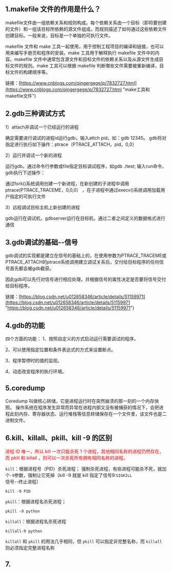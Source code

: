 ## 1.makefile 文件的作用是什么？
makefile文件由一组依赖关系和规则构成。每个依赖关系由一个目标（即将要创建的文件）和一组该目标所依赖的源文件组成。而规则描述了如何通过这些依赖文件创建目标。一般来说，目标是一个单独的可执行文件。

makefile 文件和 make 工具一起使用，用于控制工程项目的编译和链接，也可以用来编写手册页和程序的安装。make 工具用于解释执行 makefile 文件中的内容。makefile 文件中通常包含源文件和目标文件的依赖关系以及从源文件生成目标文件的规则。make 工具可以根据 makefile 判断哪些文件需要被重新编译，目标文件的构建顺序等。



链接：[https://www.cnblogs.com/qingergege/p/7832727.html](https://www.cnblogs.com/qingergege/p/7832727.html "make工具和makefile文件")



## 2.gdb三种调试方式
1）attach并调试一个已经运行的进程

确定需要进行调试的进程id运行gdb，输入attch pid，如：gdb 12345。
gdb将对指定进行执行如下操作：ptrace（PTRACE_ATTACH，pid，0,0）

2）运行并调试一个新的进程

运行gdb，通过命令行参数或file指定目标调试程序，如gdb ./test;
输入run命令，gdb执行下述操作：

通过fork()系统调用创建一个新进程，在新创建的子进程中调用ptrace(PTRACE_TRACEME，0,0,0）
，在子进程中通过execv()系统调用加载用户指定的可执行文件

3）远程调试目标主机上新创建的进程

gdb运行在调试机，gdbserver运行在目标机，通过二者之间定义的数据格式进行通信

## 3.gdb调试的基础--信号
gdb调试的实现都是建立在信号的基础上的，在使用参数为PTRACE_TRACEME或PTRACE_ATTACH的ptrace系统调用建立调试关系后，交付给目标程序的任何信号首先都会被gdb截获。

因此gdb可以先行对信号进行相应处理，并根据信号的属性决定是否要将信号交付给目标程序。

链接：[https://blog.csdn.net/u012658346/article/details/51159971](https://blog.csdn.net/u012658346/article/details/51159971 "https://blog.csdn.net/u012658346/article/details/51159971")

## 4.gdb的功能
四个方面的功能：
1、按照自定义的方式启动运行需要调试的程序。

2、可以使用指定位置和条件表达式的方式来设置断点。

3、程序暂停时的值的监视。

4、动态改变程序的执行环境。

## 5.coredump
Coredump 叫做核心转储，它是进程运行时在突然崩溃的那一刻的一个内存快照。
操作系统在程序发生异常而异常在进程内部又没有被捕获的情况下，会把进程此刻内存、寄存器状态、运行堆栈等信息转储保存在一个文件里，该文件也是二进制文件。

## 6.kill、killall、pkill、kill -9 的区别
<font color="#F100">进程 ID 唯一，所以 kill 一次只能杀死 1 个进程，其他相同名称的进程仍然存在，而 pkill 和 killall ，则可以一次杀死所有拥有相同名称的进程。</font>


`kill`：根据进程号（PID）杀死进程；
强制杀死进程，有些进程可能杀不死，就加个`-9`参数，强制让它死掉（kill -9 就是 kill 指定了信号9:`SIGKILL` 信号--终止进程）

	kill -9 PID

`pkill`：根据进程名杀死进程；

	pkill -9 python

`killall`：根据进程名杀死进程

	killall-9 python

`killall` 和 `pkill` 的用法几乎相同，但 `pkill` 可以指定非完整名称，而 `killall` 则必须指定完整进程名称


## 7.